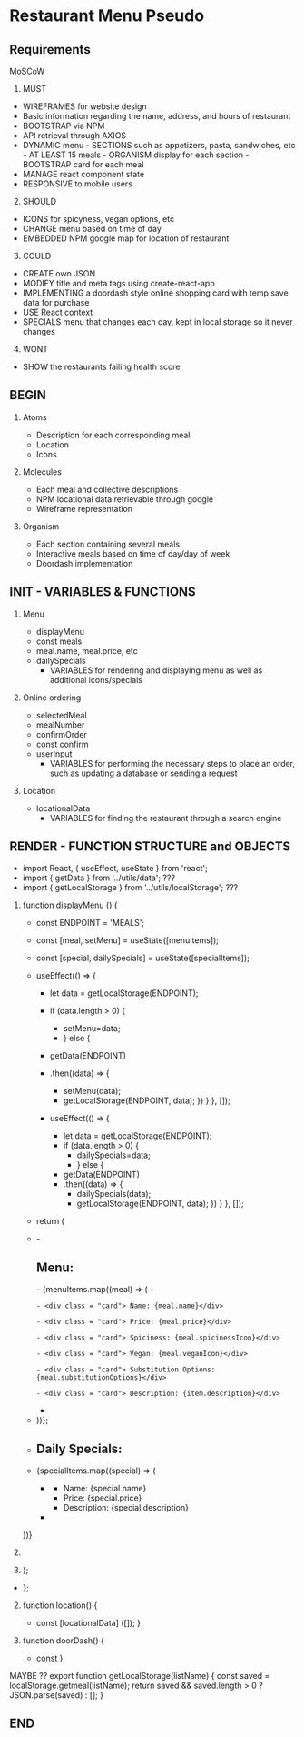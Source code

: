 # Restaurant Menu Pseudo
## Requirements
MoSCoW
1. MUST
- WIREFRAMES for website design
- Basic information regarding the name, address, and hours of restaurant
- BOOTSTRAP via NPM
- API retrieval through AXIOS
- DYNAMIC menu - SECTIONS such as appetizers, pasta, sandwiches, etc
               - AT LEAST 15 meals
               - ORGANISM display for each section
               - BOOTSTRAP card for each meal
- MANAGE react component state
- RESPONSIVE to mobile users

2. SHOULD
- ICONS for spicyness, vegan options, etc
- CHANGE menu based on time of day
- EMBEDDED NPM google map for location of restaurant

3. COULD
- CREATE own JSON
- MODIFY title and meta tags using create-react-app
- IMPLEMENTING a doordash style online shopping card with temp save data for purchase
- USE React context
- SPECIALS menu that changes each day, kept in local storage so it never changes

4. WONT
- SHOW the restaurants failing health score

## BEGIN
1. Atoms
    - Description for each corresponding meal
    - Location
    - Icons

2. Molecules
    - Each meal and collective descriptions 
    - NPM locational data retrievable through google
    - Wireframe representation 

3. Organism
    - Each section containing several meals
    - Interactive meals based on time of day/day of week
    - Doordash implementation

## INIT - VARIABLES & FUNCTIONS
1. Menu
    - displayMenu
    - const meals
    - meal.name, meal.price, etc
    - dailySpecials
        - VARIABLES for rendering and displaying menu as well as additional icons/specials

2. Online ordering
    - selectedMeal
    - mealNumber
    - confirmOrder
    - const confirm
    - userInput
        - VARIABLES for performing the necessary steps to place an order, such as updating a database or sending a request

3. Location
    - locationalData
        - VARIABLES for finding the restaurant through a search engine

## RENDER - FUNCTION STRUCTURE and OBJECTS

- import React, { useEffect, useState } from 'react';
- import { getData } from '../utils/data';   ???
- import { getLocalStorage } from '../utils/localStorage';   ???

1. function displayMenu () {
    - const ENDPOINT = 'MEALS';
    - const [meal, setMenu] = useState([menuItems]);
    - const [special, dailySpecials] = useState([specialItems]);

    - useEffect(() => {
        - let data = getLocalStorage(ENDPOINT);
        - if (data.length > 0) {
            - setMenu=data;
            - } else {
        - getData(ENDPOINT)
        - .then((data) => {
            -  setMenu(data);
            -  getLocalStorage(ENDPOINT, data);
        })
    }
  }, []);

      - useEffect(() => {
        - let data = getLocalStorage(ENDPOINT);
        - if (data.length > 0) {
            - dailySpecials=data;
            - } else {
        - getData(ENDPOINT)
        - .then((data) => {
            -  dailySpecials(data);
            -  getLocalStorage(ENDPOINT, data);
        })
    }
  }, []);


    -  return (
      - <div>
        - <h2>Menu:</h2>
        -  {menuItems.map((meal) => (
          - <div key={meal.id} meal={meal}>

            - <div class = "card"> Name: {meal.name}</div>

            - <div class = "card"> Price: {meal.price}</div>

            - <div class = "card"> Spiciness: {meal.spicinessIcon}</div>

            - <div class = "card"> Vegan: {meal.veganIcon}</div>

            - <div class = "card"> Substitution Options: {meal.substitutionOptions}</div>

            - <div class = "card"> Description: {item.description}</div>

          - </div>
        -  ))};
        - <h2>Daily Specials:</h2>
        - {specialItems.map((special) => (
          - <div key={special.name}>

            - <div class = "card"> Name: {special.name}</div>

            - <div class = "card"> Price: {special.price}</div>

            - <div class = "card"> Description: {special.description}</div>

          - </div>
        ))}
      - </div>
    - );
  - };


2. function location() {
    - const [locationalData] ([]); }

3. function doorDash() {
    - const 
}



MAYBE ??
export function getLocalStorage(listName) {
  const saved = localStorage.getmeal(listName);
  return saved && saved.length > 0 ? JSON.parse(saved) : [];
}

## END